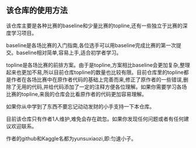 ## 该仓库的使用方法

该仓库主要是各种比赛的baseline和少量比赛的topline,还有一些独立于比赛的深度学习项目。

baseline是各场比赛的入门指南,各位选手可以用baseline完成比赛的第一次提交。baseline相对简单,容易上手,适合初学者学习。

topline是各场比赛的前排方案。由于是topline,方案相比baseline会更加复杂,整理起来也更加不易,所以目前仓库topline的数量也比较有限。目前仓库里的topline都是作者在各场比赛中在原作者代码的基础上完善而来,修正了原作者的一些错误,删除了无用的代码,并给代码添加了一定的注释方便各位理解。如果你需要学习各场比赛的topline,来我的仓库会比看原作者的代码更加容易理解。

如果你从中学到了东西不要忘记动动发财的小手支持一下本仓库。

目前该仓库只有作者1人维护,难免会存在疏忽。如果你发现任何问题或者有任何建议欢迎联系。

作者的github和Kaggle名都为yunsuxiaozi,即:匀速小子。

